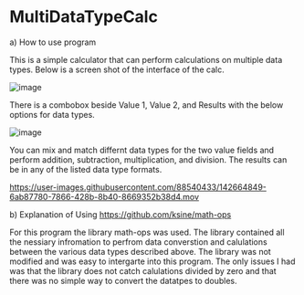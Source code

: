 # MultiDataTypeCalc

a) How to use program

This is a simple calculator that can perform calculations on multiple data types. Below is a screen shot of the interface of the calc.

![image](https://user-images.githubusercontent.com/88540433/142658609-84e3577e-5519-4446-a7fb-8c63d3fd35f7.png)

There is a combobox beside Value 1, Value 2, and Results with the below options for data types.

![image](https://user-images.githubusercontent.com/88540433/142659474-11396e72-279f-49d4-975f-e5d801649085.png)

You can mix and match differnt data types for the two value fields and perform addition, subtraction, multiplication, and division.
The results can be in any of the listed data type formats.


https://user-images.githubusercontent.com/88540433/142664849-6ab87780-7866-428b-8b40-8669352b38d4.mov




b) Explanation of Using https://github.com/ksine/math-ops

For this program the library math-ops was used. The library contained all the nessiary infromation to perfrom data converstion and calulations between the various data types described above. The library was not modified and was easy to intergarte into this program. The only issues I had was that the library does not catch calulations divided by zero and that there was no simple way to convert the datatpes to doubles. 
